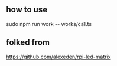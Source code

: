 
## how to use

sudo npm run work -- works/ca1.ts

## folked from

https://github.com/alexeden/rpi-led-matrix